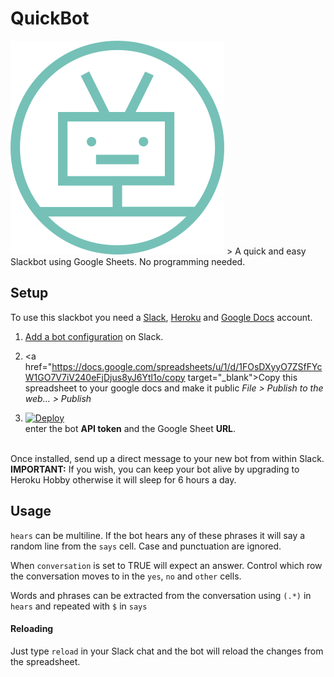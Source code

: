 # QuickBot

<img src="quickbot.png"/>
> A quick and easy Slackbot using Google Sheets. No programming needed.


## Setup

To use this slackbot you need a [Slack](), [Heroku]() and [Google Docs]() account.

1. <a href="https://my.slack.com/services/new/bot" target="_blank">Add a bot configuration</a> on Slack.

2. <a href="https://docs.google.com/spreadsheets/u/1/d/1FOsDXyyO7ZSfFYcW1GO7V7iV240eFjDjus8yJ6Ytl1o/copy target="_blank">Copy this</a> spreadsheet to your google docs and make it public *File > Publish to the web... > Publish*

3. [![Deploy](https://www.herokucdn.com/deploy/button.svg)](https://heroku.com/deploy)<br/>enter the bot **API token** and the Google Sheet **URL**. 
<br/><br/>

Once installed, send up a direct message to your new bot from within Slack. **IMPORTANT:** If you wish, you can keep your bot alive by upgrading to Heroku Hobby otherwise it will sleep for 6 hours a day.

## Usage

```hears``` can be multiline. If the bot hears any of these phrases it will say a random line from the ```says``` cell. Case and punctuation are ignored. 

When ```conversation``` is set to TRUE will expect an answer. Control which row the conversation moves to in the ```yes```, ```no``` and ```other``` cells.

Words and phrases can be extracted from the conversation using ```(.*)``` in ```hears``` and repeated with ```$``` in ```says```

#### Reloading

Just type ```reload``` in your Slack chat and the bot will reload the changes from the spreadsheet.